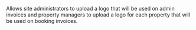 Allows site administrators to upload a logo that will be used on admin invoices and property managers to upload a logo for each property that will be used on booking invoices.

